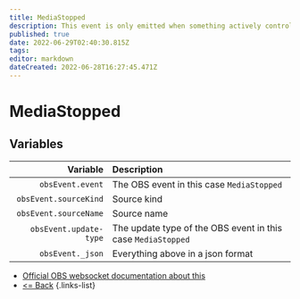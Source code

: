 ```yaml
---
title: MediaStopped
description: This event is only emitted when something actively controls the media/VLC source. In other words, the source will never emit this on its own naturally.
published: true
date: 2022-06-29T02:40:30.815Z
tags:
editor: markdown
dateCreated: 2022-06-28T16:27:45.471Z
---
```


# MediaStopped

## Variables

|               Variable | Description                                                  |
| ----------------------:|:------------------------------------------------------------ |
|       `obsEvent.event` | The OBS event in this case `MediaStopped`                    |
|  `obsEvent.sourceKind` | Source kind                                                  |
|  `obsEvent.sourceName` | Source name                                                  |
| `obsEvent.update-type` | The update type of the OBS event in this case `MediaStopped` |
|       `obsEvent._json` | Everything above in a json format                            |

* [Official OBS websocket documentation about this](https://github.com/obsproject/obs-websocket/blob/4.x-current/docs/generated/protocol.md#mediastopped)
* [<= Back](/en/Integrations/OBS/Events)
{.links-list}